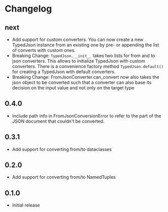 Changelog
=========

## next

- Add support for custom converters. You can now create a new TypedJson instance from an existing one
  by pre- or appending the list of converts with custom ones.
- Breaking Change: `TypedJson.__init__` takes two lists for from and to json converters. This allows
  to initialize TypedJson with custom converters. There is a convenience factory method `TypedJson.default()` 
  for creating a TypedJson with default converters. 
- Breaking Change: FromJsonConverter.can_convert now also takes the json object to be converted such that
  a converter can also base its decision on the input value and not only on the target type

## 0.4.0

- Include path info in FromJsonConversionError to refer to the part of the JSON document 
  that couldn't be converted.

## 0.3.1

- Add support for converting from/to dataclasses

## 0.2.0

- Add support for converting from/to NamedTuples

## 0.1.0

- Initial release